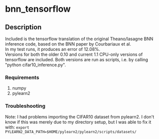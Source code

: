 # bnn_tensorflow
## Description
Included is the tensorflow translation of the original Theano/lasagne BNN inference code, based on the BNN paper by Courbariaux et al.  
In my test runs, it produces an error of 12.08%.  
Versions for both the older 0.10 and current 1.1 CPU-only versions of tensorflow are included. 
Both versions are run as scripts, i.e. by calling "python cifar10_inference.py". 


### Requirements 

1. numpy
2. pylearn2

### Troubleshooting
Note: I had problems importing the CIFAR10 dataset from pylearn2.  I don't know if this was merely due to my directory setup, but I was able to fix it with: 
```export PYLEARN2_DATA_PATH=$HOME/pylearn2/pylearn2/scripts/datasets/```
